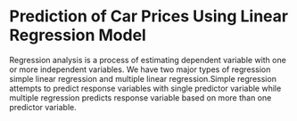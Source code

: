 # Prediction of Car Prices Using Linear Regression Model

Regression analysis is a process of estimating dependent
variable with one or more independent variables. We have two major types
of regression simple linear regression and multiple linear
regression.Simple regression attempts to predict response variables with
single predictor variable while multiple regression predicts response
variable based on more than one predictor variable.



